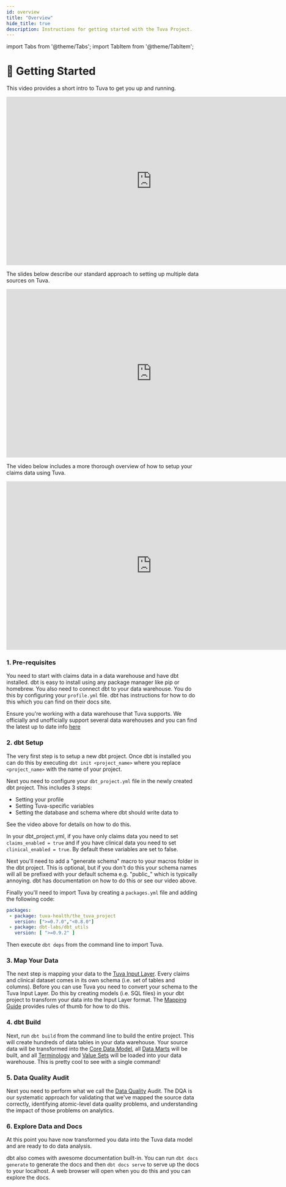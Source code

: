 ```yaml
---
id: overview
title: "Overview"
hide_title: true
description: Instructions for getting started with the Tuva Project.
---
```


import Tabs from '@theme/Tabs';
import TabItem from '@theme/TabItem';

# 🏁 Getting Started

This video provides a short intro to Tuva to get you up and running.

<iframe width="760" height="440" src="https://www.youtube.com/embed/XGCWrrsXnKk?si=KEW295zK7EG-F2Ww" title="YouTube video player" frameborder="0" allow="accelerometer; autoplay; clipboard-write; encrypted-media; gyroscope; picture-in-picture; web-share" referrerpolicy="strict-origin-when-cross-origin" allowfullscreen="true"></iframe>

The slides below describe our standard approach to setting up multiple data sources on Tuva.

<iframe src="https://docs.google.com/presentation/d/e/2PACX-1vTXPpfaH0z89ses1ItouCa-pwZ643J8Sa5PTc5FoVPYIAIFZgkN4qI7E8rVhdwxscxeRTVUCG-kGisC/embed?start=false&loop=false&delayms=3000" frameborder="0" width="760" height="440" allowfullscreen="true" mozallowfullscreen="true" webkitallowfullscreen="true"></iframe>

The video below includes a more thorough overview of how to setup your claims data using Tuva.

<iframe width="760" height="440" src="https://www.youtube.com/embed/FWxbrt7Fgiw?si=dyo4uD_MTW4dmAGk" title="YouTube video player" frameborder="0" allow="accelerometer; autoplay; clipboard-write; encrypted-media; gyroscope; picture-in-picture; web-share" allowfullscreen="true"></iframe>

 ### 1. Pre-requisites

 You need to start with claims data in a data warehouse and have dbt installed.  dbt is easy to install using any package manager like pip or homebrew.  You also need to connect dbt to your data warehouse.  You do this by configuring your ```profile.yml``` file.  dbt has instructions for how to do this which you can find on their docs site.

Ensure you're working with a data warehouse that Tuva supports.  We officially and unofficially support several data warehouses and you can find the latest up to date info [here](data-warehouse-support)

 ### 2. dbt Setup

 The very first step is to setup a new dbt project.  Once dbt is installed you can do this by executing ```dbt init <project_name>``` where you replace ```<project_name>``` with the name of your project.

 Next you need to configure your ```dbt_project.yml``` file in the newly created dbt project.  This includes 3 steps:

 - Setting your profile
 - Setting Tuva-specific variables
 - Setting the database and schema where dbt should write data to

 See the video above for details on how to do this.

 In your dbt_project.yml, if you have only claims data you need to set `claims_enabled = true` and if you have clinical data you need to set `clinical_enabled = true`.  By default these variables are set to false.

 Next you'll need to add a "generate schema" macro to your macros folder in the dbt project.  This is optional, but if you don't do this your schema names will all be prefixed with your default schema e.g. "public_" which is typically annoying.  dbt has documentation on how to do this or see our video above.

 Finally you'll need to import Tuva by creating a ```packages.yml``` file and adding the following code:

 ```yml
packages:
  - package: tuva-health/the_tuva_project
    version: [">=0.7.0","<0.8.0"]
  - package: dbt-labs/dbt_utils
    version: [ ">=0.9.2" ]
 ```

Then execute ```dbt deps``` from the command line to import Tuva.

### 3. Map Your Data

The next step is mapping your data to the [Tuva Input Layer](../connectors/input-layer).  Every claims and clinical dataset comes in its own schema (i.e. set of tables and columns).  Before you can use Tuva you need to convert your schema to the Tuva Input Layer.  Do this by creating models (i.e. SQL files) in your dbt project to transform your data into the Input Layer format.  The [Mapping Guide](mapping-guide) provides rules of thumb for how to do this.

### 4. dbt Build

Next, run ```dbt build``` from the command line to build the entire project.  This will create hundreds of data tables in your data warehouse.  Your source data will be transformed into the [Core Data Model](../core-data-model/overview), all [Data Marts](../data-marts/overview) will be built, and all [Terminology](../terminology/overview) and [Value Sets](../value-sets/overview) will be loaded into your data warehouse.  This is pretty cool to see with a single command!

### 5. Data Quality Audit

Next you need to perform what we call the [Data Quality](../data-quality/overview) Audit.  The DQA is our systematic approach for validating that we've mapped the source data correctly, identifying atomic-level data quality problems, and understanding the impact of those problems on analytics.

### 6. Explore Data and Docs

At this point you have now transformed you data into the Tuva data model and are ready to do data analysis.  

dbt also comes with awesome documentation built-in.  You can run ```dbt docs generate``` to generate the docs and then ```dbt docs serve``` to serve up the docs to your localhost.  A web browser will open when you do this and you can explore the docs.






